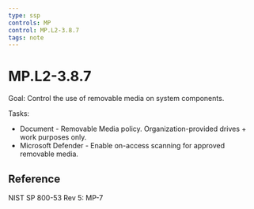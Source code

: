```yaml
---
type: ssp
controls: MP
control: MP.L2-3.8.7
tags: note
---
```


# MP.L2-3.8.7

Goal: Control the use of removable media on system components.

Tasks:

- Document - Removable Media policy. Organization-provided drives + work purposes only.
- Microsoft Defender - Enable on-access scanning for approved removable media.

## Reference

NIST SP 800-53 Rev 5: MP-7
